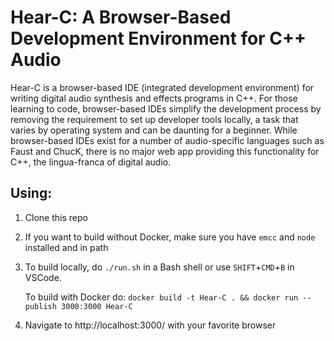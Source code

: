 # Hear-C: A Browser-Based Development Environment for C++ Audio
Hear-C is a browser-based IDE (integrated development environment) for writing digital audio synthesis and effects programs in C++. For those learning to code, browser-based IDEs simplify the development process by removing the requirement to set up developer tools locally, a task that varies by operating system and can be daunting for a beginner. While browser-based IDEs exist for a number of audio-specific languages such as Faust and ChucK, there is no major web app providing this functionality for C++, the lingua-franca of digital audio.

## Using:

1. Clone this repo

2. If you want to build without Docker, make sure you have `emcc` and `node` installed and in path

3. To build locally, do `./run.sh` in a Bash shell or use `SHIFT`+`CMD`+`B` in VSCode. 

    To build with Docker do: `docker build -t Hear-C . && docker run --publish 3000:3000 Hear-C`

4. Navigate to http://localhost:3000/ with your favorite browser